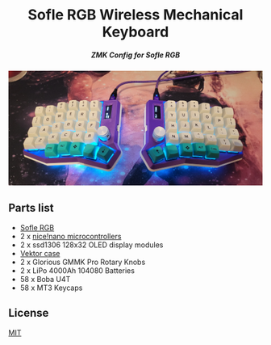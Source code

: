 <div align="center">
  <h1>Sofle RGB Wireless Mechanical Keyboard</h1>
  <h5>ZMK Config for Sofle RGB</h5>
</div>

![sofle-rgb](./assets/sofle_rgb.jpg)

## Parts list

- [Sofle RGB](https://github.com/josefadamcik/SofleKeyboard)
- 2 x [nice!nano microcontrollers](https://nicekeyboards.com/nice-nano/)
- 2 x ssd1306 128x32 OLED display modules
- [Vektor case](https://www.diykeyboards.com/parts/cases/made-to-order-cases/product/sofle-vektor-case)
- 2 x Glorious GMMK Pro Rotary Knobs
- 2 x LiPo 4000Ah 104080 Batteries
- 58 x Boba U4T
- 58 x MT3 Keycaps

## License

[MIT](https://choosealicense.com/licenses/mit/)
